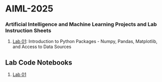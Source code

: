 # AIML-2025
### Artificial Intelligence and Machine Learning Projects and Lab Instruction Sheets
1. [Lab 01](https://github.com/kirankumareranki/AIML-2025/blob/main/AIML_A1.pdf): Introduction to Python Packages - Numpy, Pandas, Matplotlib, and Access to Data Sources


## Lab Code Notebooks
1. [Lab 01](https://github.com/Jangala-Megha-Harsha/AIML-2025/blob/main/Lab01_AIML.ipynb)
